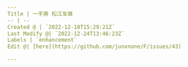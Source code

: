 ```yaml
---
Title | 一手房 松江车墩
-- | --
Created @ | `2022-12-18T15:29:21Z`
Last Modify @| `2022-12-24T13:46:23Z`
Labels | `enhancement`
Edit @| [here](https://github.com/junxnone/F/issues/43)

---
```


